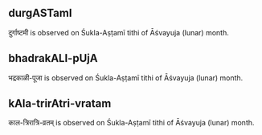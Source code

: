 ## durgASTamI

दुर्गाष्टमी is observed on Śukla-Aṣṭamī tithi of Āśvayuja (lunar) month.



## bhadrakALI-pUjA

भद्रकाळी-पूजा is observed on Śukla-Aṣṭamī tithi of Āśvayuja (lunar) month.



## kAla-trirAtri-vratam

काल-त्रिरात्रि-व्रतम् is observed on Śukla-Aṣṭamī tithi of Āśvayuja (lunar) month.



